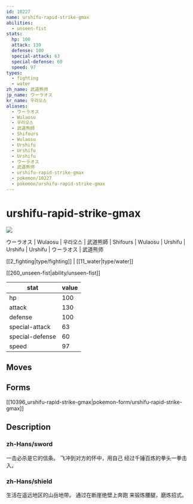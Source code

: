 ```yaml
---
id: 10227
name: urshifu-rapid-strike-gmax
abilities:
  - unseen-fist
stats:
  hp: 100
  attack: 130
  defense: 100
  special-attack: 63
  special-defense: 60
  speed: 97
types:
  - fighting
  - water
zh_name: 武道熊师
jp_name: ウーラオス
kr_name: 우라오스
aliases:
  - ウーラオス
  - Wulaosu
  - 우라오스
  - 武道熊師
  - Shifours
  - Wulaosu
  - Urshifu
  - Urshifu
  - Urshifu
  - ウーラオス
  - 武道熊师
  - urshifu-rapid-strike-gmax
  - pokemon/10227
  - pokemon/urshifu-rapid-strike-gmax
---
```

# urshifu-rapid-strike-gmax

![](https://raw.githubusercontent.com/PokeAPI/sprites/master/sprites/pokemon/10227.png)

ウーラオス | Wulaosu | 우라오스 | 武道熊師 | Shifours | Wulaosu | Urshifu | Urshifu | Urshifu | ウーラオス | 武道熊师

[[2_fighting|type/fighting]] | [[11_water|type/water]]

[[260_unseen-fist|ability/unseen-fist]]

|stat|value|
|---|---|
|hp|100|
|attack|130|
|defense|100|
|special-attack|63|
|special-defense|60|
|speed|97|


## Moves



## Forms



[[10396_urshifu-rapid-strike-gmax|pokemon-form/urshifu-rapid-strike-gmax]]

## Description

### zh-Hans/sword

一击必杀是它的信条。
飞冲到对方的怀中，用自己
经过千锤百炼的拳头一拳击入。

### zh-Hans/shield

生活在遥远地区的山岳地带。
通过在断崖绝壁上奔跑
来锻炼腰腿，磨炼招式。

